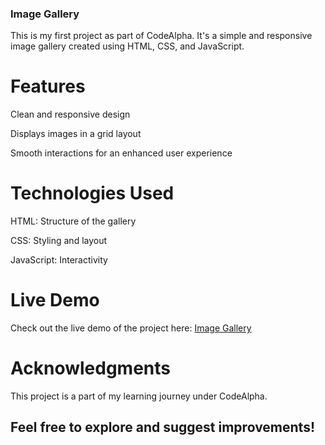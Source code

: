 ### Image Gallery

This is my first project as part of CodeAlpha. It's a simple and responsive image gallery created using HTML, CSS, and JavaScript.

# Features

Clean and responsive design

Displays images in a grid layout

Smooth interactions for an enhanced user experience


# Technologies Used

HTML: Structure of the gallery

CSS: Styling and layout

JavaScript: Interactivity


# Live Demo

Check out the live demo of the project here: [Image Gallery](https://code-alpha-image-gallery-flax.vercel.app/)

# Acknowledgments

This project is a part of my learning journey under CodeAlpha.


## Feel free to explore and suggest improvements!
